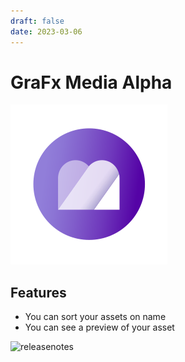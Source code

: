 ```yaml
---
draft: false
date: 2023-03-06
---
```


# GraFx Media Alpha

![rn_icon](icon-GraFx-Media.svg)

## Features

- You can sort your assets on name
- You can see a preview of your asset

![releasenotes](https://chilipublishdocs.imgix.net/releasenotes/media_20230307.gif)